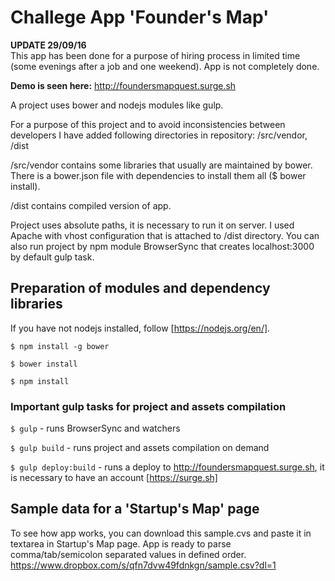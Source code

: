 # Challege App 'Founder's Map'

**UPDATE 29/09/16**  
This app has been done for a purpose of hiring process in limited time (some evenings after a job and one weekend). App is not completely done.

**Demo is seen here:**
http://foundersmapquest.surge.sh

A project uses bower and nodejs modules like gulp.

For a purpose of this project and to avoid inconsistencies between developers I have added following directories in repository: /src/vendor, /dist

/src/vendor contains some libraries that usually are maintained by bower. There is a bower.json file with dependencies to install them all ($ bower install).

/dist contains compiled version of app.

Project uses absolute paths, it is necessary to run it on server. I used Apache with vhost configuration that is attached to /dist directory.
You can also run project by npm module BrowserSync that creates localhost:3000 by default gulp task.


## Preparation of modules and dependency libraries

If you have not nodejs installed, follow [https://nodejs.org/en/].

`$ npm install -g bower` 

`$ bower install`

`$ npm install`

### Important gulp tasks for project and assets compilation

`$ gulp` - runs BrowserSync and watchers

`$ gulp build` - runs project and assets compilation on demand

`$ gulp deploy:build` - runs a deploy to http://foundersmapquest.surge.sh, it is necessary to have an account [https://surge.sh]

## Sample data for a 'Startup's Map' page ##
To see how app works, you can download this sample.cvs and paste it in textarea in Startup's Map page. App is ready to parse comma/tab/semicolon separated values in defined order.  
https://www.dropbox.com/s/qfn7dvw49fdnkgn/sample.csv?dl=1